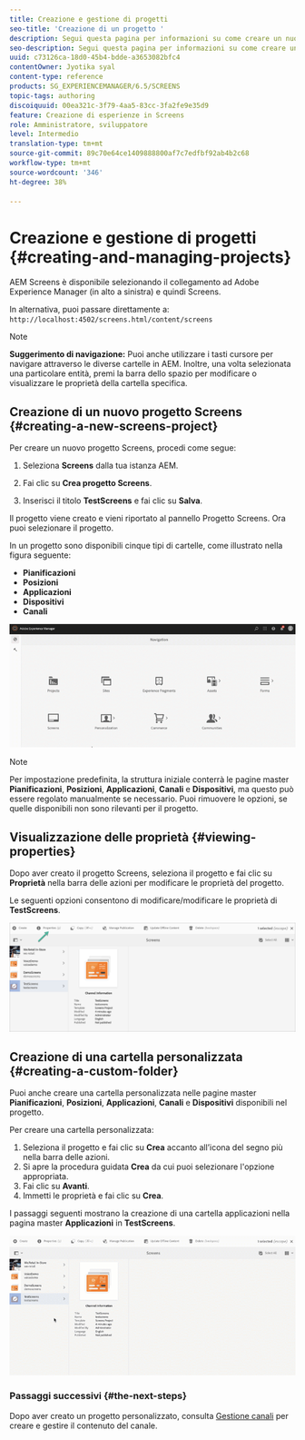 ```yaml
---
title: Creazione e gestione di progetti
seo-title: 'Creazione di un progetto '
description: Segui questa pagina per informazioni su come creare un nuovo progetto Screens.
seo-description: Segui questa pagina per informazioni su come creare un nuovo progetto Screens.
uuid: c73126ca-18d0-45b4-bdde-a3653082bfc4
contentOwner: Jyotika syal
content-type: reference
products: SG_EXPERIENCEMANAGER/6.5/SCREENS
topic-tags: authoring
discoiquuid: 00ea321c-3f79-4aa5-83cc-3fa2fe9e35d9
feature: Creazione di esperienze in Screens
role: Amministratore, sviluppatore
level: Intermedio
translation-type: tm+mt
source-git-commit: 89c70e64ce1409888800af7c7edfbf92ab4b2c68
workflow-type: tm+mt
source-wordcount: '346'
ht-degree: 38%

---
```



# Creazione e gestione di progetti {#creating-and-managing-projects}

AEM Screens è disponibile selezionando il collegamento ad Adobe Experience Manager (in alto a sinistra) e quindi Screens.

In alternativa, puoi passare direttamente a: `http://localhost:4502/screens.html/content/screens`


>[!NOTE]
>**Suggerimento di navigazione:**
>Puoi anche utilizzare i tasti cursore per navigare attraverso le diverse cartelle in AEM. Inoltre, una volta selezionata una particolare entità, premi la barra dello spazio per modificare o visualizzare le proprietà della cartella specifica.

## Creazione di un nuovo progetto Screens {#creating-a-new-screens-project}

Per creare un nuovo progetto Screens, procedi come segue:

1. Seleziona **Screens** dalla tua istanza AEM.

1. Fai clic su **Crea progetto Screens**.

1. Inserisci il titolo **TestScreens** e fai clic su **Salva**.

Il progetto viene creato e vieni riportato al pannello Progetto Screens. Ora puoi selezionare il progetto.

In un progetto sono disponibili cinque tipi di cartelle, come illustrato nella figura seguente:

* **Pianificazioni**
* **Posizioni**
* **Applicazioni**
* **Dispositivi**
* **Canali**

![player1](assets/create-project.gif)

>[!NOTE]
>
>Per impostazione predefinita, la struttura iniziale conterrà le pagine master **Pianificazioni**, **Posizioni**, **Applicazioni**, **Canali** e **Dispositivi**, ma questo può essere regolato manualmente se necessario. Puoi rimuovere le opzioni, se quelle disponibili non sono rilevanti per il progetto.


## Visualizzazione delle proprietà {#viewing-properties}

Dopo aver creato il progetto Screens, seleziona il progetto e fai clic su **Proprietà** nella barra delle azioni per modificare le proprietà del progetto.

Le seguenti opzioni consentono di modificare/modificare le proprietà di **TestScreens**.

![immagine](assets/create-project2.png)


## Creazione di una cartella personalizzata {#creating-a-custom-folder}

Puoi anche creare una cartella personalizzata nelle pagine master **Pianificazioni**, **Posizioni**, **Applicazioni**, **Canali** e **Dispositivi** disponibili nel progetto.

Per creare una cartella personalizzata:

1. Seleziona il progetto e fai clic su **Crea** accanto all’icona del segno più nella barra delle azioni.
1. Si apre la procedura guidata **Crea** da cui puoi selezionare l&#39;opzione appropriata.
1. Fai clic su **Avanti**.
1. Immetti le proprietà e fai clic su **Crea**.

I passaggi seguenti mostrano la creazione di una cartella applicazioni nella pagina master **Applicazioni** in **TestScreens**.

![player2-1](assets/create-project3.gif)

### Passaggi successivi {#the-next-steps}

Dopo aver creato un progetto personalizzato, consulta [Gestione canali](managing-channels.md) per creare e gestire il contenuto del canale.

